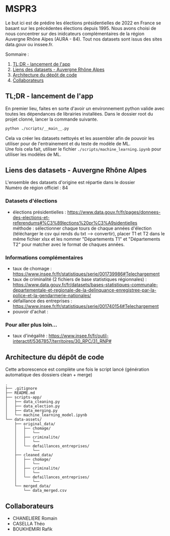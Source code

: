 # MSPR3

Le but ici est de prédire les élections présidentielles de 2022 en France se basant sur les précédentes élections depuis 1995.
Nous avons choisi de nous concentrer sur des inidcateurs complémentaires de la région Auvergne Rhône Alpes (AURA - 84).
Tout nos datasets sont issus des sites data.gouv ou inssee.fr.

Sommaire :
1. [TL;DR - lancement de l'app](#tl;dr---lancement-de-l'app-)
2. [Liens des datasets - Auvergne Rhône Alpes](#liens-des-datasets---auvergne-rhône-alpes-)
3. [Architecture du dépôt de code](#architecture-du-dépôt-de-code-)
4. [Collaborateurs](#collaborateurs-)

## TL;DR - lancement de l'app
En premier lieu, faites en sorte d'avoir un environnement python valide avec toutes les dépendances de librairies installées.
Dans le dossier root du projet clonné, lancer la commande suivante.
```csh
python ./scripts/__main__.py
```
Cela va créer les datasets nettoyés et les assembler afin de pouvoir les utiliser pour de l'entrainement et du teste de modèle de ML.  
Une fois cela fait, utiliser le fichier `./scripts/machine_learning.ipynb` pour utiliser les modèles de ML.

## Liens des datasets - Auvergne Rhône Alpes
L'ensemble des datasets d'origine est répartie dans le dossier   
Numéro de région officiel : 84

### Datasets d'élections
- élections présidentielles : https://www.data.gouv.fr/fr/pages/donnees-des-elections-et-referendums#%C3%89lections%20pr%C3%A9sidentielles  
méthode : sélectionner chaque tours de chaque années d'élection (télécharger le csv qui rends du txt --> convertir), placer T1 et T2 dans le même fichier xlsx et les nommer "Départements T1" et "Départements T2" pour matcher avec le format de chaques années.

### Informations complémentaires
- taux de chomage : https://www.insee.fr/fr/statistiques/serie/001739986#Telechargement
- taux de criminalité (2 fichiers de base statistiques régionnales) : https://www.data.gouv.fr/fr/datasets/bases-statistiques-communale-departementale-et-regionale-de-la-delinquance-enregistree-par-la-police-et-la-gendarmerie-nationales/
- défaillance des entreprises : https://www.insee.fr/fr/statistiques/serie/001740154#Telechargement
- pouvoir d'achat : 

### Pour aller plus loin...
- taux d'inégalité : https://www.insee.fr/fr/outil-interactif/5367857/territoires/30_RPC/31_RNP#

## Architecture du dépôt de code
Cette arborescence est complète une fois le script lancé (génération automatique des dossiers clean + merge)  
```
.
├── .gitignore
├── README.md
├── scripts-app/
│   ├── data_cleaning.py
│   ├── data_election.py
│   ├── data_merging.py
│   └── machine_learning_model.ipynb
└── data-assets/
    ├── original_data/
    │   ├── chomage/
    │   │   └── 
    │   ├── criminalite/
    │   │   └── 
    │   └── defaillances_entreprises/
    │       └── 
    ├── cleaned_data/
    │   ├── chomage/
    │   │   └── 
    │   ├── criminalite/
    │   │   └── 
    │   └── defaillances_entreprises/
    │       └── 
    └── merged_data/
        └── data_merged.csv
```

## Collaborateurs
- CHANELIERE Romain
- CASELLA Théo
- BOUKHEMIRI Rafik